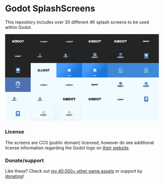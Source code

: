 # Godot SplashScreens

This repository includes over 30 different 4K splash screens to be used within Godot.

<p align="center"><img src="Preview.png"/></p>

### License

The screens are CC0 (public domain) licensed, however do see additional license information regarding the Godot logo on [their website](https://godotengine.org/press/).

### Donate/support

Like these? Check out [my 40,000+ other game assets](https://kenney.nl/assets) or support by [donating](https://kenney.nl/donate)!
